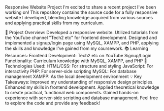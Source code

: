 Responsive Website Project
I'm excited to share a recent project I've been working on! This repository contains the source code for a fully responsive website I developed, blending knowledge acquired from various sources and applying practical skills from my curriculum.

🚀 Project Overview:
Developed a responsive website.
Utilized tutorials from the YouTube channel "Tech2 etc" for frontend development.
Designed and implemented a signup/login page using MySQL, XAMPP, and PHP, applying the skills and knowledge I've gained from my coursework.
📚 Learning Resources:
Frontend Development: Tech2 etc on YouTube
Signup/Login Functionality: Curriculum knowledge with MySQL, XAMPP, and PHP
🔧 Technologies Used:
HTML/CSS: For structure and styling
JavaScript: For interactivity
PHP: For server-side scripting
MySQL: For database management
XAMPP: As the local development environment
💡 Key Takeaways:
Improved my understanding of responsive design principles.
Enhanced my skills in frontend development.
Applied theoretical knowledge to create practical, functional web components.
Gained hands-on experience with server-side scripting and database management.
Feel free to explore the code and provide any feedback!

